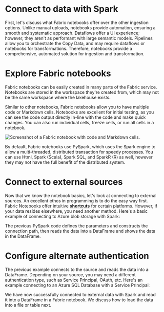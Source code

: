 
# 
# Connect to data with Spark

First, let's discuss what Fabric notebooks offer over the other ingestion options. Unlike manual uploads, notebooks provide automation, ensuring a smooth and systematic approach. Dataflows offer a UI experience; however, they aren't as performant with large semantic models. Pipelines allow you to orchestrate the Copy Data, and may require dataflows or notebooks for transformations. Therefore, notebooks provide a comprehensive, automated solution for ingestion and transformation.

## 
# Explore Fabric notebooks

Fabric notebooks can be easily created in many parts of the Fabric service. Notebooks are stored in the workspace they're created from, which may not be the same workspace where the lakehouse exists.

Similar to other notebooks, Fabric notebooks allow you to have multiple code or Markdown cells. Notebooks are excellent for initial testing, as you can see the code output directly in-line with the code and make quick changes. You can also run individual cells, freeze cells, or run all cells in a notebook.

![Screenshot of a Fabric notebook with code and Markdown cells.](../../wwl/ingest-data-with-spark-fabric-notebooks/media/2-notebook-overview.png)

By default, Fabric notebooks use PySpark, which uses the Spark engine to allow a multi-threaded, distributed transaction for speedy processes. You can use Html, Spark (Scala), Spark SQL, and SparkR (R) as well, however they may not have the full benefit of the distributed system.

## 
# Connect to external sources

Now that we know the notebook basics, let's look at connecting to external sources. An excellent ethos in programming is to do the easy way first. Fabric Notebooks offer intuitive [**shortcuts**](/en-us/fabric/onelake/onelake-shortcuts) for certain platforms. However, if your data resides elsewhere, you need another method. Here's a basic example of connecting to Azure blob storage with Spark:

The previous PySpark code defines the parameters and constructs the connection path, then reads the data into a DataFrame and shows the data in the DataFrame.

## 
# Configure alternate authentication

The previous example connects to the source and reads the data into a DataFrame. Depending on your source, you may need a different authentication type, such as Service Principal, OAuth, etc. Here's an example connecting to an Azure SQL Database with a Service Principal:

We have now successfully connected to external data with Spark and read it into a DataFrame in a Fabric notebook. We discuss how to load the data into a file or table next.



